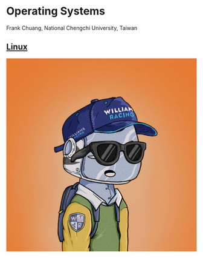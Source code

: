 # Operating Systems
Frank Chuang, National Chengchi University, Taiwan

## [Linux](linux)

![image](https://github.com/FrankWorldview/blockchain/blob/main/smart_contracts/img/WR.webp)
